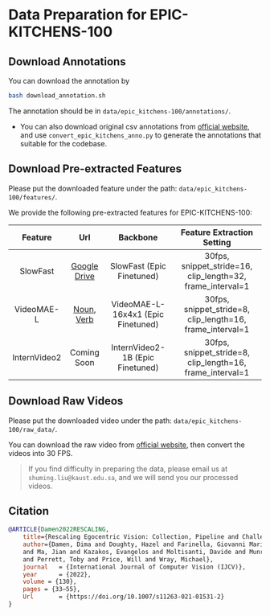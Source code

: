 # Data Preparation for EPIC-KITCHENS-100

## Download Annotations

You can download the annotation by
```bash
bash download_annotation.sh
```
The annotation should be in `data/epic_kitchens-100/annotations/`.

-  You can also download original csv annotations from [official website](https://github.com/epic-kitchens/epic-kitchens-100-annotations), and use `convert_epic_kitchens_anno.py` to generate the annotations that suitable for the codebase.

## Download Pre-extracted Features

Please put the downloaded feature under the path: `data/epic_kitchens-100/features/`.


We provide the following pre-extracted features for EPIC-KITCHENS-100:

|   Feature    |                                                                                          Url                                                                                           |              Backbone              |                 Feature Extraction Setting                 |
| :----------: | :------------------------------------------------------------------------------------------------------------------------------------------------------------------------------------: | :--------------------------------: | :--------------------------------------------------------: |
|   SlowFast   |                                           [Google Drive](https://drive.google.com/file/d/1tILVcc6pVd4D7UMVMH2VEMr7N1NCvCOM/view?usp=sharing)                                           |     SlowFast (Epic Finetuned)      | 30fps, snippet_stride=16, clip_length=32, frame_interval=1 |
|  VideoMAE-L  | [Noun](https://drive.google.com/file/d/1DwFdn50epCJ1Ukn3AAWqDx3hjDacnIzX/view?usp=sharing), [Verb](https://drive.google.com/file/d/152xLyY-wI7j6TWxDbBudLsIMP9RAofW2/view?usp=sharing) | VideoMAE-L-16x4x1 (Epic Finetuned) | 30fps, snippet_stride=8, clip_length=16, frame_interval=1  |
| InternVideo2 |                                                                                      Coming Soon                                                                                       |  InternVideo2-1B (Epic Finetuned)  | 30fps, snippet_stride=8, clip_length=16, frame_interval=1  |

## Download Raw Videos

Please put the downloaded video under the path: `data/epic_kitchens-100/raw_data/`.

You can download the raw video from [official website](https://github.com/epic-kitchens/epic-kitchens-download-scripts), then convert the videos into 30 FPS.

> If you find difficulty in preparing the data, please email us at `shuming.liu@kaust.edu.sa`, and we will send you our processed videos.

## Citation

```BibTeX
@ARTICLE{Damen2022RESCALING,
    title={Rescaling Egocentric Vision: Collection, Pipeline and Challenges for EPIC-KITCHENS-100},
    author={Damen, Dima and Doughty, Hazel and Farinella, Giovanni Maria and Furnari, Antonino 
    and Ma, Jian and Kazakos, Evangelos and Moltisanti, Davide and Munro, Jonathan 
    and Perrett, Toby and Price, Will and Wray, Michael},
    journal   = {International Journal of Computer Vision (IJCV)},
    year      = {2022},
    volume = {130},
    pages = {33–55},
    Url       = {https://doi.org/10.1007/s11263-021-01531-2}
} 
```